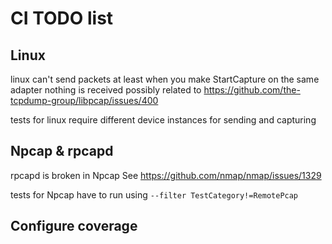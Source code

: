 # CI TODO list

## Linux

linux can't send packets
at least when you make StartCapture on the same adapter nothing is received
possibly related to https://github.com/the-tcpdump-group/libpcap/issues/400

tests for linux require different device instances for sending and capturing

## Npcap & rpcapd

rpcapd is broken in Npcap
See https://github.com/nmap/nmap/issues/1329

tests for Npcap have to run using `--filter TestCategory!=RemotePcap`

## Configure coverage
